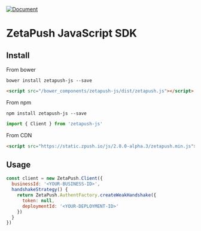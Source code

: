 [![Document](http://zetapush.github.io/zetapush-js/badge.svg?t=0)](http://zetapush.github.io/zetapush-js/)

# ZetaPush JavaScript SDK

## Install

From bower

```console
bower install zetapush-js --save
```

```html
<script src="/bower_components/zetapush-js/dist/zetapush.js"></script>
```

From npm

```console
npm install zetapush-js --save
```

```js
import { Client } from 'zetapush-js'
```

From CDN

```html
<script src="https://static.zpush.io/js/2.0.0-alpha.3/zetapush.min.js"></script>
```

## Usage

```javascript
const client = new ZetaPush.Client({
  businessId: '<YOUR-BUSINESS-ID>',
  handshakeStrategy() {
    return ZetaPush.AuthentFactory.createWeakHandshake({
      token: null,
      deploymentId: '<YOUR-DEPLOYMENT-ID>'
    })
  }
})
```
